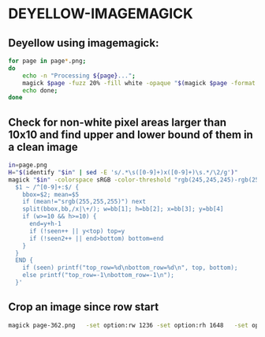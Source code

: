 # DEYELLOW-IMAGEMAGICK

## Deyellow using imagemagick:

```bash
for page in page*.png;
do
    echo -n "Processing ${page}...";
    magick $page -fuzz 20% -fill white -opaque "$(magick $page -format "%[pixel:p{10,10}]" info:)" -colorspace Gray -brightness-contrast -10x90 out/$page;
    echo done;
done
```

## Check for non-white pixel areas larger than 10x10 and find upper and lower bound of them in a clean image

```bash
in=page.png
H="$(identify "$in" | sed -E 's/.*\s([0-9]+)x([0-9]+)\s.*/\2/g')"
magick "$in" -colorspace sRGB -color-threshold "rgb(245,245,245)-rgb(255,255,255)" -negate -define connected-components:area-threshold=100 -define connected-components:verbose=true -connected-components 8 null: | awk '
  $1 ~ /^[0-9]+:$/ {
    bbox=$2; mean=$5
    if (mean!="srgb(255,255,255)") next
    split(bbox,bb,/x|\+/); w=bb[1]; h=bb[2]; x=bb[3]; y=bb[4]
    if (w>=10 && h>=10) {
      end=y+h-1
      if (!seen++ || y<top) top=y
      if (!seen2++ || end>bottom) bottom=end
    }
  }
  END {
    if (seen) printf("top_row=%d\nbottom_row=%d\n", top, bottom);
    else printf("top_row=-1\nbottom_row=-1\n");
  }'
```

## Crop an image since row start

```bash
magick page-362.png   -set option:rw 1236 -set option:rh 1648   -set option:ch "%[fx:ceil(w*rh/rw)]"   -set option:y  "%[fx:max(0,min(h-%[option:ch], $CROP_START))]"   -crop "%[w]x%[option:ch]+0+%[option:y]" +repage AAAout.png
```

